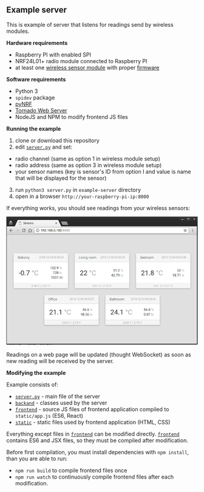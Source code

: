 Example server
--------------

This is example of server that listens for readings send by wireless modules.


**Hardware requirements**

* Raspberry PI with enabled SPI
* NRF24L01+ radio module connected to Raspberry PI
* at least one [wireless sensor module](../board) with proper [firmware](../firmware)


**Software requirements**

* Python 3
* `spidev` package 
* [pyNRF](https://github.com/nettigo/pyNRF)
* [Tornado Web Server](http://www.tornadoweb.org/en/stable/)
* NodeJS and NPM to modify frontend JS files


**Running the example**
1. clone or download this repository
2. edit [`server.py`](./server.py) and set:
 * radio channel (same as option 1 in wireless module setup)
 * radio address (same as option 3 in wireless module setup)
 * your sensor names (key is sensor's ID from option I and value is name that will be displayed for the sensor)
  
3. run `python3 server.py` in `example-server` directory
4. open in a browser `http://your-raspberry-pi-ip:8000`

If everything works, you should see readings from your wireless sensors:
  
![Screenshot](./images/screenshot.png)

Readings on a web page will be updated (thought WebSocket) as soon as new reading will be received by the server.
  

**Modifying the example**

Example consists of:

* [`server.py`](./server.py) - main file of the server
* [`backand`](./backend) - classes used by the server
* [`frontend`](./frontend) - source JS files of frontend application compiled to `static/app.js` (ES6, React)
* [`static`](./static) - static files used by frontend application (HTML, CSS)

Everything except files in [`frontend`](./frontend) can be modified directly. [`frontend`](./frontend) contains 
ES6 and JSX files, so they must be compiled after modification.
 
Before first compilation, you must install dependencies with `npm install`, than you are able to run:

* `npm run build` to compile frontend files once
* `npm run watch` to continuously compile frontend files after each modification. 